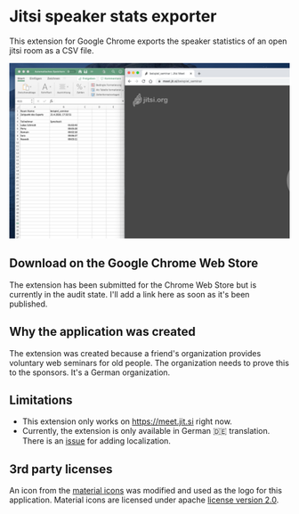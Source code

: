 # Jitsi speaker stats exporter

This extension for Google Chrome exports the speaker statistics of an open jitsi room as a CSV file.

![Screenshot of excel table with speaker stats next to a jitsi room](./screenshot.png)

## Download on the Google Chrome Web Store

The extension has been submitted for the Chrome Web Store but is currently in the audit state. I'll add a link here as soon as it's been published.

## Why the application was created

The extension was created because a friend's organization provides voluntary web seminars for old people. The organization needs to prove this to the sponsors. It's a German organization.

## Limitations

- This extension only works on https://meet.jit.si right now.
- Currently, the extension is only available in German 🇩🇪 translation. There is an [issue](https://github.com/Robert-Beier/jitsi-speaker-stats-exporter/issues/3) for adding localization.

## 3rd party licenses

An icon from the [material icons](https://material.io/resources/icons) was modified and used as the logo for this application. Material icons are licensed under apache [license version 2.0](https://www.apache.org/licenses/LICENSE-2.0.html).
